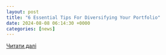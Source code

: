 ```yaml
---
layout: post
title: "6 Essential Tips For Diversifying Your Portfolio"
date: 2024-08-08 06:14:30 +0000
categories: [news]
---
```


[Читати далі](https://www.forbes.com/sites/forbesfinancecouncil/2024/08/07/6-essential-tips-for-diversifying-your-portfolio/)
